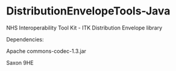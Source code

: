 # DistributionEnvelopeTools-Java
NHS Interoperability Tool Kit - ITK Distribution Envelope library

Dependencies:

Apache commons-codec-1.3.jar

Saxon 9HE
